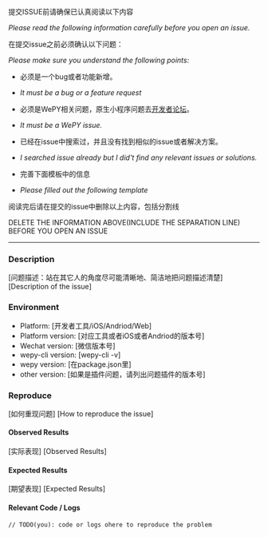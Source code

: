 提交ISSUE前请确保已认真阅读以下内容

*Please read the following information carefully before you open an issue.*


在提交issue之前必须确认以下问题：

*Please make sure you understand the following points:*


* 必须是一个bug或者功能新增。

* *It must be a bug or a feature request*


* 必须是WePY相关问题，原生小程序问题去[开发者论坛](https://developers.weixin.qq.com/)。

* *It must be a WePY issue.*


* 已经在issue中搜索过，并且没有找到相似的issue或者解决方案。

* *I searched issue already but I did't find any relevant issues or solutions.*


* 完善下面模板中的信息

* *Please filled out the following template*



阅读完后请在提交的issue中删除以上内容，包括分割线

DELETE THE INFORMATION ABOVE(INCLUDE THE SEPARATION LINE) BEFORE YOU OPEN AN ISSUE

------------------------
### Description

  [问题描述：站在其它人的角度尽可能清晰地、简洁地把问题描述清楚]
  [Description of the issue]

### Environment

  * Platform: [开发者工具/iOS/Andriod/Web]
  * Platform version: [对应工具或者iOS或者Andriod的版本号]
  * Wechat version: [微信版本号]
  * wepy-cli version: [wepy-cli -v]
  * wepy version: [在package.json里]
  * other version: [如果是插件问题，请列出问题插件的版本号]
  
### Reproduce

  [如何重现问题]
  [How to reproduce the issue]

#### Observed Results

  [实际表现]
  [Observed Results]
  
#### Expected Results

  [期望表现]
  [Expected Results]
  

#### Relevant Code / Logs

  ```
  // TODO(you): code or logs ohere to reproduce the problem
  ```
